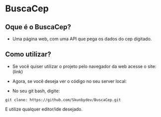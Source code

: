 # BuscaCep


## Oque é o BuscaCep?

- Uma página web, com uma API que pega os dados do cep digitado.

## Como utilizar? 
- Se você quiser utilizar o projeto pelo navegador da web acesse o site:
 (link)

 - Agora, se você deseja ver o código no seu server local:
 - No seu git bash, digite:
 ```
git clone: https://github.com/Skunbydev/BuscaCep.git
 ```
E utilize qualquer editor/ide desejado.